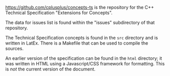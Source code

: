 https://github.com/cplusplus/concepts-ts is the repository for the 
C++ Technical Specification "Extensions for Concepts". 

The data for issues list is found within the "issues" subdirectory of that 
repository.


The Technical Specification concepts is found in the `src` directory
and is written in LatEx. There is a Makefile that can be used to compile
the sources.

An earlier version of the specification can be found in the `html` directory;
it was written in HTML using a Javascript/CSS framework for formatting.
This is *not* the current version of the document.

